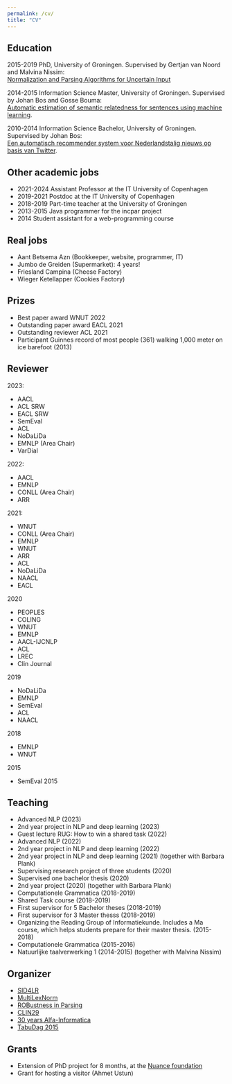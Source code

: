 ```yaml
---
permalink: /cv/
title: "CV"
---
```


Education
---------

2015-2019 PhD, University of Groningen. Supervised by Gertjan van Noord and Malvina Nissim:  
[Normalization and Parsing Algorithms for Uncertain Input](../doc/thesis.pdf)

2014-2015 Information Science Master, University of Groningen. Supervised by Johan Bos and Gosse Bouma:  
[Automatic estimation of semantic relatedness for sentences using machine learning](../doc/masterthesis.pdf).

2010-2014 Information Science Bachelor, University of Groningen. Supervised by Johan Bos:  
[Een automatisch recommender system voor Nederlandstalig nieuws op basis van Twitter](../doc/bathesis.pdf).

Other academic jobs
-------------------

*   2021-2024 Assistant Professor at the IT University of Copenhagen
*   2019-2021 Postdoc at the IT University of Copenhagen
*   2018-2019 Part-time teacher at the University of Groningen
*   2013-2015 Java programmer for the incpar project
*   2014 Student assistant for a web-programming course

Real jobs
---------

*   Aant Betsema Azn (Bookkeeper, website, programmer, IT)
*   Jumbo de Greiden (Supermarket): 4 years!
*   Friesland Campina (Cheese Factory)
*   Wieger Ketellapper (Cookies Factory)

Prizes
------

*   Best paper award WNUT 2022
*   Outstanding paper award EACL 2021
*   Outstanding reviewer ACL 2021
*   Participant Guinnes record of most people (361) walking 1,000 meter on ice barefoot (2013)

Reviewer
--------
2023:
* AACL
* ACL SRW
* EACL SRW
* SemEval
* ACL
* NoDaLiDa
* EMNLP (Area Chair)
* VarDial

2022:
*   AACL
*   EMNLP
*   CONLL (Area Chair)
*   ARR 

2021:
*   WNUT
*   CONLL (Area Chair)
*   EMNLP
*   WNUT
*   ARR
*   ACL
*   NoDaLiDa
*   NAACL
*   EACL

2020
*   PEOPLES
*   COLING
*   WNUT
*   EMNLP
*   AACL-IJCNLP
*   ACL
*   LREC
*   Clin Journal

2019
*   NoDaLiDa
*   EMNLP
*   SemEval
*   ACL
*   NAACL

2018
*   EMNLP
*   WNUT

2015
*   SemEval 2015

Teaching
--------

*   Advanced NLP (2023)
*   2nd year project in NLP and deep learning (2023)
*   Guest lecture RUG: How to win a shared task (2022)
*   Advanced NLP (2022)
*   2nd year project in NLP and deep learning (2022)
*   2nd year project in NLP and deep learning (2021) (together with Barbara Plank)
*   Supervising research project of three students (2020)
*   Supervised one bachelor thesis (2020)
*   2nd year project (2020) (together with Barbara Plank)
*   Computationele Grammatica (2018-2019)
*   Shared Task course (2018-2019)
*   First supervisor for 5 Bachelor theses (2018-2019)
*   First supervisor for 3 Master thesss (2018-2019)
*   Organizing the Reading Group of Informatiekunde. Includes a Ma course, which helps students prepare for their master thesis. (2015-2018)
*   Computationele Grammatica (2015-2016)
*   Natuurlijke taalverwerking 1 (2014-2015) (together with Malvina Nissim)

Organizer
---------
*   [SID4LR](https://sites.google.com/view/vardial-2023/shared-tasks)
*   [MultiLexNorm](http://noisy-text.github.io/2021/multi-lexnorm.html)
*   [ROBustness in Parsing](../robustness/)
*   [CLIN29](http://www.let.rug.nl/clin29/)
*   [30 years Alfa-Informatica](http://www.let.rug.nl/30years/)
*   [TabuDag 2015](https://www.let.rug.nl/tabudag/archive/2015)

Grants
------

*   Extension of PhD project for 8 months, at the [Nuance foundation](https://www.nuance.com/about-us/who-we-are.html)
*   Grant for hosting a visitor (Ahmet Ustun)

